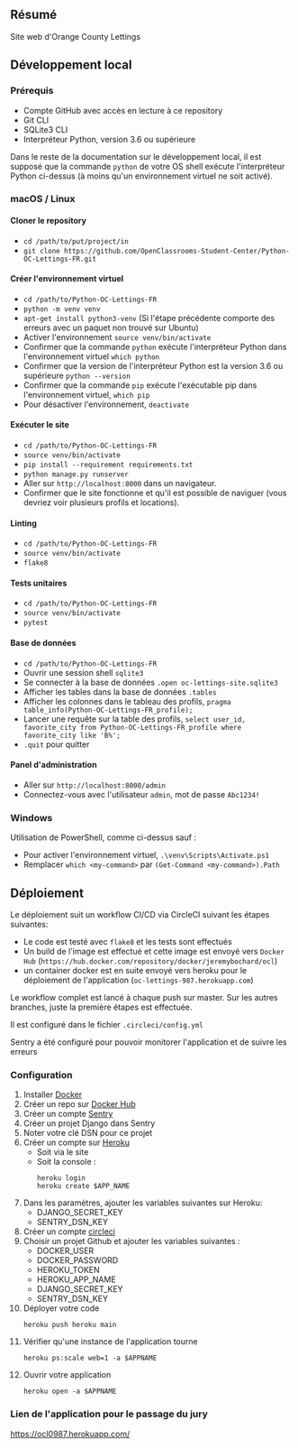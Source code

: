 ## Résumé

Site web d'Orange County Lettings

## Développement local

### Prérequis

- Compte GitHub avec accès en lecture à ce repository
- Git CLI
- SQLite3 CLI
- Interpréteur Python, version 3.6 ou supérieure

Dans le reste de la documentation sur le développement local, il est supposé que la commande `python` de votre OS shell exécute l'interpréteur Python ci-dessus (à moins qu'un environnement virtuel ne soit activé).

### macOS / Linux

#### Cloner le repository

- `cd /path/to/put/project/in`
- `git clone https://github.com/OpenClassrooms-Student-Center/Python-OC-Lettings-FR.git`

#### Créer l'environnement virtuel

- `cd /path/to/Python-OC-Lettings-FR`
- `python -m venv venv`
- `apt-get install python3-venv` (Si l'étape précédente comporte des erreurs avec un paquet non trouvé sur Ubuntu)
- Activer l'environnement `source venv/bin/activate`
- Confirmer que la commande `python` exécute l'interpréteur Python dans l'environnement virtuel
`which python`
- Confirmer que la version de l'interpréteur Python est la version 3.6 ou supérieure `python --version`
- Confirmer que la commande `pip` exécute l'exécutable pip dans l'environnement virtuel, `which pip`
- Pour désactiver l'environnement, `deactivate`

#### Exécuter le site

- `cd /path/to/Python-OC-Lettings-FR`
- `source venv/bin/activate`
- `pip install --requirement requirements.txt`
- `python manage.py runserver`
- Aller sur `http://localhost:8000` dans un navigateur.
- Confirmer que le site fonctionne et qu'il est possible de naviguer (vous devriez voir plusieurs profils et locations).

#### Linting

- `cd /path/to/Python-OC-Lettings-FR`
- `source venv/bin/activate`
- `flake8`

#### Tests unitaires

- `cd /path/to/Python-OC-Lettings-FR`
- `source venv/bin/activate`
- `pytest`

#### Base de données

- `cd /path/to/Python-OC-Lettings-FR`
- Ouvrir une session shell `sqlite3`
- Se connecter à la base de données `.open oc-lettings-site.sqlite3`
- Afficher les tables dans la base de données `.tables`
- Afficher les colonnes dans le tableau des profils, `pragma table_info(Python-OC-Lettings-FR_profile);`
- Lancer une requête sur la table des profils, `select user_id, favorite_city from
  Python-OC-Lettings-FR_profile where favorite_city like 'B%';`
- `.quit` pour quitter

#### Panel d'administration

- Aller sur `http://localhost:8000/admin`
- Connectez-vous avec l'utilisateur `admin`, mot de passe `Abc1234!`

### Windows

Utilisation de PowerShell, comme ci-dessus sauf :

- Pour activer l'environnement virtuel, `.\venv\Scripts\Activate.ps1` 
- Remplacer `which <my-command>` par `(Get-Command <my-command>).Path`

## Déploiement

Le déploiement suit un workflow CI/CD via CircleCI suivant les étapes suivantes:

- Le code est testé avec `flake8` et les tests sont effectués
- Un build de l'image est effectué et cette image est envoyé vers `Docker Hub` (`https://hub.docker.com/repository/docker/jeremybochard/ocl`)
- un container docker est en suite envoyé vers heroku pour le déploiement de l'application (`oc-lettings-987.herokuapp.com`)

Le workflow complet est lancé à chaque push sur master. Sur les autres branches, juste la première étapes est effectuée.

Il est configuré dans le fichier `.circleci/config.yml`


Sentry a été configuré pour pouvoir monitorer l'application et de suivre les erreurs
### Configuration

1. Installer [Docker](https://www.docker.com/)
2. Créer un repo sur [Docker Hub](https://hub.docker.com/)
3. Créer un compte [Sentry](https://sentry.io/signup/)
4. Créer un projet Django dans Sentry
5. Noter votre clé DSN pour ce projet
6. Créer un compte sur [Heroku](https://www.heroku.com/home)
    - Soit via le site
    - Soit la console :
        ```
        heroku login
        heroku create $APP_NAME
        ```
7. Dans les paramètres, ajouter les variables suivantes sur Heroku:
    - DJANGO_SECRET_KEY
    - SENTRY_DSN_KEY
8. Créer un compte [circleci](https://circleci.com/)
9. Choisir un projet Github et ajouter les variables suivantes : 
    - DOCKER_USER
    - DOCKER_PASSWORD
    - HEROKU_TOKEN
    - HEROKU_APP_NAME
    - DJANGO_SECRET_KEY
    - SENTRY_DSN_KEY
10. Déployer votre code
    ````
    heroku push heroku main
    ````
11. Vérifier qu'une instance de l'application tourne
    ````
    heroku ps:scale web=1 -a $APPNAME
    ````
12. Ouvrir votre application
    ````
    heroku open -a $APPNAME
    ````

### Lien de l'application pour le passage du jury

https://ocl0987.herokuapp.com/
